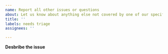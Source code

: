 ```yaml
---
name: Report all other issues or questions
about: Let us know about anything else not covered by one of our specific issue types.
title: ''
labels: needs triage
assignees: ''

---
```


**Desbribe the issue**
<!--
Tell us about your issue or question.
-->
